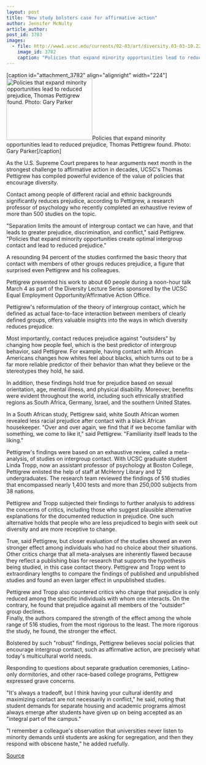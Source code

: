 ```yaml
---
layout: post
title: "New study bolsters case for affirmative action"
author: Jennifer McNulty
article_author: 
post_id: 3783
images:
  - file: http://www1.ucsc.edu/currents/02-03/art/diversity.03-03-10.224.jpg
    image_id: 3782
    caption: "Policies that expand minority opportunities lead to reduced prejudice, Thomas Pettigrew found. Photo: Gary Parker"
---
```


[caption id="attachment_3782" align="alignright" width="224"]<a href="http://dev-ucsc-news.pantheonsite.io/wp-content/uploads/2003/03/diversity.03-03-10.224.jpg"><img class="size-full wp-image-3782" src="http://dev-ucsc-news.pantheonsite.io/wp-content/uploads/2003/03/diversity.03-03-10.224.jpg" alt="Policies that expand minority opportunities lead to reduced prejudice, Thomas Pettigrew found. Photo: Gary Parker" width="224" height="161" /></a>Policies that expand minority opportunities lead to reduced prejudice, Thomas Pettigrew found. Photo: Gary Parker[/caption]
<p>
  As the U.S. Supreme Court prepares to hear arguments next month in the strongest challenge to affirmative action in decades, UCSC's Thomas Pettigrew has compiled powerful evidence of the value of policies that encourage diversity.
</p>
<p>
  Contact among people of different racial and ethnic backgrounds significantly reduces prejudice, according to Pettigrew, a research professor of psychology who recently completed an exhaustive review of more than 500 studies on the topic.<br>
</p>
<p>
  "Separation limits the amount of intergroup contact we can have, and that leads to greater prejudice, discrimination, and conflict," said Pettigrew. "Policies that expand minority opportunities create optimal intergroup contact and lead to reduced prejudice."<br>
</p>
<p>
  A resounding 94 percent of the studies confirmed the basic theory that contact with members of other groups reduces prejudice, a figure that surprised even Pettigrew and his colleagues.<br>
</p>
<p>
  Pettigrew presented his work to about 60 people during a noon-hour talk March 4 as part of the Diversity Lecture Series sponsored by the UCSC Equal Employment Opportunity/Affirmative Action Office.<br>
</p>
<p>
  Pettigrew's reformulation of the theory of intergroup contact, which he defined as actual face-to-face interaction between members of clearly defined groups, offers valuable insights into the ways in which diversity reduces prejudice.<br>
</p>
<p>
  Most importantly, contact reduces prejudice against "outsiders" by changing how people feel, which is the best predictor of intergroup behavior, said Pettigrew. For example, having contact with African Americans changes how whites feel about blacks, which turns out to be a far more reliable predictor of their behavior than what they believe or the stereotypes they hold, he said.<br>
</p>
<p>
  In addition, these findings hold true for prejudice based on sexual orientation, age, mental illness, and physical disability. Moreover, benefits were evident throughout the world, including such ethnically stratified regions as South Africa, Germany, Israel, and the southern United States.<br>
</p>
<p>
  In a South African study, Pettigrew said, white South African women revealed less racial prejudice after contact with a black African housekeeper. "Over and over again, we find that if we become familiar with something, we come to like it," said Pettigrew. "Familiarity itself leads to the liking."<br>
</p>
<p>
  Pettigrew's findings were based on an exhaustive review, called a meta-analysis, of studies on intergroup contact. With UCSC graduate student Linda Tropp, now an assistant professor of psychology at Boston College, Pettigrew enlisted the help of staff at McHenry Library and 12 undergraduates. The research team reviewed the findings of 516 studies that encompassed nearly 1,400 tests and more than 250,000 subjects from 38 nations.<br>
</p>
<p>
  Pettigrew and Tropp subjected their findings to further analysis to address the concerns of critics, including those who suggest plausible alternative explanations for the documented reduction in prejudice. One such alternative holds that people who are less prejudiced to begin with seek out diversity and are more receptive to change.<br>
</p>
<p>
  True, said Pettigrew, but closer evaluation of the studies showed an even stronger effect among individuals who had no choice about their situations.<br>
  Other critics charge that all meta-analyses are inherently flawed because they reflect a publishing bias for research that supports the hypothesis being studied, in this case contact theory. Pettigrew and Tropp went to extraordinary lengths to compare the findings of published and unpublished studies and found an even larger effect in unpublished studies.<br>
</p>
<p>
  Pettigrew and Tropp also countered critics who charge that prejudice is only reduced among the specific individuals with whom one interacts. On the contrary, he found that prejudice against all members of the "outsider" group declines.<br>
  Finally, the authors compared the strength of the effect among the whole range of 516 studies, from the most rigorous to the least. The more rigorous the study, he found, the stronger the effect.<br>
</p>
<p>
  Bolstered by such "robust" findings, Pettigrew believes social policies that encourage intergroup contact, such as affirmative action, are precisely what today's multicultural world needs.<br>
</p>
<p>
  Responding to questions about separate graduation ceremonies, Latino-only dormitories, and other race-based college programs, Pettigrew expressed grave concerns.<br>
</p>
<p>
  "It's always a tradeoff, but I think having your cultural identity and maximizing contact are not necessarily in conflict," he said, noting that student demands for separate housing and academic programs almost always emerge after students have given up on being accepted as an "integral part of the campus."<br>
</p>
<p>
  "I remember a colleague's observation that universities never listen to minority demands until students are asking for segregation, and then they respond with obscene haste," he added ruefully.
</p>
<p><a href="http://www1.ucsc.edu/currents/02-03/03-10/prejudice.html" title="Permalink to prejudice">Source</a></p>
